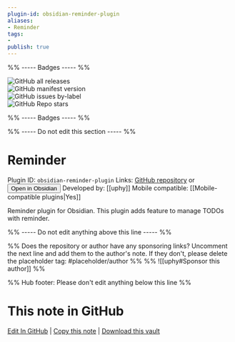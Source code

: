 ```yaml
---
plugin-id: obsidian-reminder-plugin
aliases:
- Reminder
tags: 
- 
publish: true
---
```


%% ----- Badges ----- %%

![GitHub all releases](https://img.shields.io/github/downloads/uphy/obsidian-reminder/total?color=573E7A&logo=github&style=for-the-badge)   
![GitHub manifest version](https://img.shields.io/github/manifest-json/v/uphy/obsidian-reminder?color=573E7A&logo=github&style=for-the-badge)   
![GitHub issues by-label](https://img.shields.io/github/issues/uphy/obsidian-reminder/help%20wanted?color=573E7A&logo=github&style=for-the-badge)   
![GitHub Repo stars](https://img.shields.io/github/stars/uphy/obsidian-reminder?color=573E7A&logo=github&style=for-the-badge)

%% ----- Badges ----- %%

%% ----- Do not edit this section ----- %%

# Reminder

Plugin ID: `obsidian-reminder-plugin`
Links: [GitHub repository](https://github.com/uphy/obsidian-reminder) or [<button id=HH>Open in Obsidian</button>](obsidian://show-plugin?id=obsidian-reminder-plugin)
Developed by: [[uphy]]
Mobile compatible: [[Mobile-compatible plugins|Yes]]

Reminder plugin for Obsidian. This plugin adds feature to manage TODOs with reminder.

%% ----- Do not edit anything above this line ----- %% 

%% Does the repository or author have any sponsoring links? Uncomment the next line and add them to the author's note. If they don't, please delete the placeholder tag: #placeholder/author %%
%% ![[uphy#Sponsor this author]] %%

%% Hub footer: Please don't edit anything below this line %%

# This note in GitHub

<span class="git-footer">[Edit In GitHub](https://github.dev/obsidian-community/obsidian-hub/blob/main/02%20-%20Community%20Expansions/02.05%20All%20Community%20Expansions/Plugins/obsidian-reminder-plugin.md "git-hub-edit-note") | [Copy this note](https://raw.githubusercontent.com/obsidian-community/obsidian-hub/main/02%20-%20Community%20Expansions/02.05%20All%20Community%20Expansions/Plugins/obsidian-reminder-plugin.md "git-hub-copy-note") | [Download this vault](https://github.com/obsidian-community/obsidian-hub/archive/refs/heads/main.zip "git-hub-download-vault") </span>
